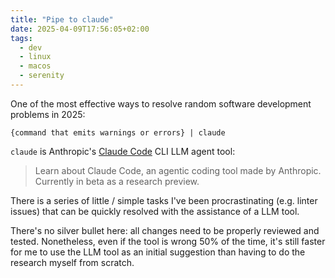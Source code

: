 ```yaml
---
title: "Pipe to claude"
date: 2025-04-09T17:56:05+02:00
tags:
  - dev
  - linux
  - macos
  - serenity
---
```


One of the most effective ways to resolve random software development problems
in 2025:

```shell
{command that emits warnings or errors} | claude
```

`claude` is Anthropic's [Claude
Code](https://docs.anthropic.com/en/docs/agents-and-tools/claude-code/overview)
CLI LLM agent tool:

> Learn about Claude Code, an agentic coding tool made by Anthropic. Currently
> in beta as a research preview.

There is a series of little / simple tasks I've been procrastinating (e.g.
linter issues) that can be quickly resolved with the assistance of a LLM tool.

There's no silver bullet here: all changes need to be properly reviewed and
tested. Nonetheless, even if the tool is wrong 50% of the time, it's still
faster for me to use the LLM tool as an initial suggestion than having to
do the research myself from scratch.
